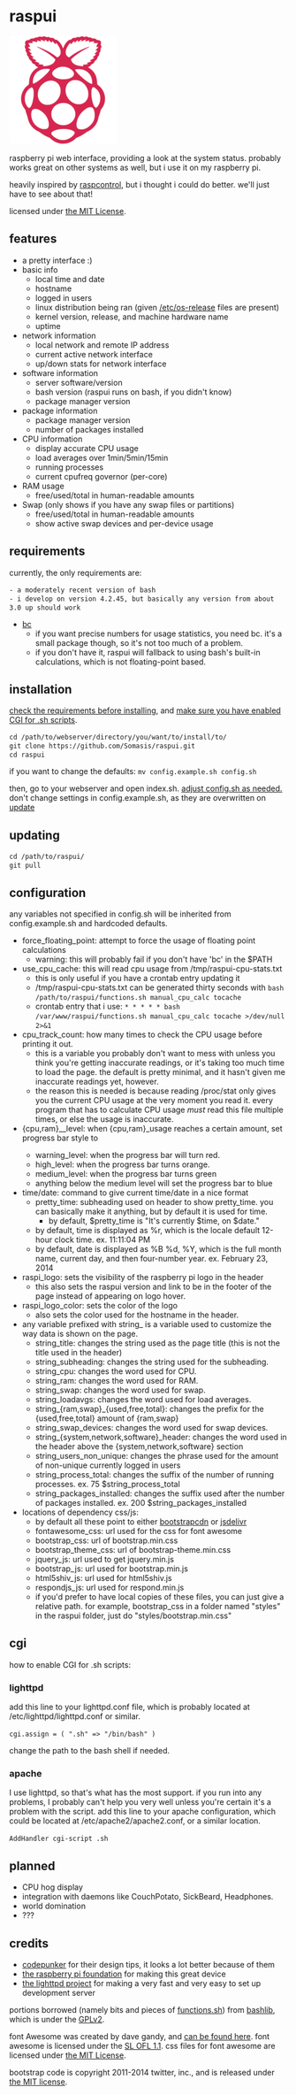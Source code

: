 # raspui
![raspui logo](favicon-195.png)

raspberry pi web interface, providing a look at the system status. probably works great on other systems as well, but i use it on my raspberry pi.

heavily inspired by [raspcontrol](https://github.com/imjacobclark/Raspcontrol), but i thought i could do better. we'll just have to see about that!

licensed under [the MIT License](LICENSE).

## features
- a pretty interface :)
- basic info
    - local time and date
    - hostname
    - logged in users
    - linux distribution being ran (given [/etc/os-release](http://www.freedesktop.org/software/systemd/man/os-release.html) files are present)
    - kernel version, release, and machine hardware name
    - uptime
- network information
    - local network and remote IP address
    - current active network interface
    - up/down stats for network interface
- software information
    - server software/version
    - bash version (raspui runs on bash, if you didn't know)
    - package manager version
- package information
    - package manager version
    - number of packages installed
- CPU information
    - display accurate CPU usage
    - load averages over 1min/5min/15min
    - running processes
    - current cpufreq governor (per-core)
- RAM usage
    - free/used/total in human-readable amounts
- Swap (only shows if you have any swap files or partitions)
    - free/used/total in human-readable amounts
    - show active swap devices and per-device usage
## requirements
currently, the only requirements are:

	- a moderately recent version of bash
    - i develop on version 4.2.45, but basically any version from about 3.0 up should work
- [bc](https://www.gnu.org/software/bc/)
    - if you want precise numbers for usage statistics, you need bc. it's a small package though, so it's not too much of a problem.
    - if you don't have it, raspui will fallback to using bash's built-in calculations, which is not floating-point based.

## installation
[check the requirements before installing](#requirements), and [make sure you have enabled CGI for .sh scripts](#cgi).

    cd /path/to/webserver/directory/you/want/to/install/to/
    git clone https://github.com/Somasis/raspui.git
    cd raspui

if you want to change the defaults: ```mv config.example.sh config.sh```

then, go to your webserver and open index.sh. [adjust config.sh as needed.](#configuration)
don't change settings in config.example.sh, as they are overwritten on [update](#updating)
## updating
    cd /path/to/raspui/
    git pull

## configuration
any variables not specified in config.sh will be inherited from config.example.sh and hardcoded defaults.

- force_floating_point: attempt to force the usage of floating point calculations
    - warning: this will probably fail if you don't have 'bc' in the $PATH
- use_cpu_cache: this will read cpu usage from /tmp/raspui-cpu-stats.txt
    - this is only useful if you have a crontab entry updating it
    - /tmp/raspui-cpu-stats.txt can be generated thirty seconds with ```bash /path/to/raspui/functions.sh manual_cpu_calc tocache```
    - crontab entry that i use: ```* * * * * bash /var/www/raspui/functions.sh manual_cpu_calc tocache >/dev/null 2>&1```
- cpu_track_count: how many times to check the CPU usage before printing it out.
    - this is a variable you probably don't want to mess with unless you think you're getting inaccurate readings, or it's taking too much time to load the page. the default is pretty minimal, and it hasn't given me inaccurate readings yet, however.
    - the reason this is needed is because reading /proc/stat only gives you the current CPU usage at the very moment you read it. every program that has to calculate CPU usage *must* read this file multiple times, or else the usage is inaccurate.
- {cpu,ram}_<level>_level: when {cpu,ram}_usage reaches a certain amount, set progress bar style to <level>
    - warning_level: when the progress bar will turn red.
    - high_level: when the progress bar turns orange.
    - medium_level: when the progress bar turns green
    - anything below the medium level will set the progress bar to blue
- time/date: command to give current time/date in a nice format
    - pretty_time: subheading used on header to show pretty_time. you can basically make it anything, but by default it is used for time. 
        - by default, $pretty_time is "It's currently $time, on $date."
    - by default, time is displayed as %r, which is the locale default 12-hour clock time. ex. 11:11:04 PM
    - by default, date is displayed as %B %d, %Y, which is the full month name, current day, and then four-number year. ex. February 23, 2014
- raspi_logo: sets the visibility of the raspberry pi logo in the header
    - this also sets the raspui version and link to be in the footer of the page instead of appearing on logo hover.
- raspi_logo_color: sets the color of the logo
    - also sets the color used for the hostname in the header.
- any variable prefixed with string_ is a variable used to customize the way data is shown on the page.
    - string_title: changes the string used as the page title (this is not the title used in the header)
    - string_subheading: changes the string used for the subheading.
    - string_cpu: changes the word used for CPU.
    - string_ram: changes the word used for RAM.
    - string_swap: changes the word used for swap.
    - string_loadavgs: changes the word used for load averages.
    - string_{ram,swap}_{used,free,total}: changes the prefix for the {used,free,total} amount of {ram,swap}
    - string_swap_devices: changes the word used for swap devices.
    - string_{system,network,software}_header: changes the word used in the header above the {system,network,software} section
    - string_users_non_unique: changes the phrase used for the amount of non-unique currently logged in users
    - string_process_total: changes the suffix of the number of running processes. ex. 75 $string_process_total
    - string_packages_installed: changes the suffix used after the number of packages installed. ex. 200 $string_packages_installed
- locations of dependency css/js:
    - by default all these point to either [bootstrapcdn](http://bootstrapcdn.com) or [jsdelivr](http://jsdelivr.net)
    - fontawesome_css: url used for the css for font awesome
    - bootstrap_css: url of bootstrap.min.css
    - bootstrap_theme_css: url of bootstrap-theme.min.css
    - jquery_js: url used to get jquery.min.js
    - bootstrap_js: url used for bootstrap.min.js
    - html5shiv_js: url used for html5shiv.js
    - respondjs_js: url used for respond.min.js
    - if you'd prefer to have local copies of these files, you can just give a relative path. for example, bootstrap_css in a folder named "styles" in the raspui folder, just do "styles/bootstrap.min.css"

## cgi
how to enable CGI for .sh scripts:

### lighttpd
add this line to your lighttpd.conf file, which is probably located at /etc/lighttpd/lighttpd.conf or similar.

```cgi.assign = ( ".sh" => "/bin/bash" )```

change the path to the bash shell if needed.

### apache
I use lighttpd, so that's what has the most support. if you run into any problems, I probably can't help you very well unless you're certain it's a problem with the script.
add this line to your apache configuration, which could be located at /etc/apache2/apache2.conf, or a similar location.

```AddHandler cgi-script .sh```

## planned
- CPU hog display
- integration with daemons like CouchPotato, SickBeard, Headphones.
- world domination
- ???

## credits
- [codepunker](https://github.com/codepunker) for their design tips, it looks a lot better because of them
- [the raspberry pi foundation](http://www.raspberrypi.org/) for making this great device
- [the lighttpd project](http://www.lighttpd.net/) for making a very fast and very easy to set up development server

portions borrowed (namely bits and pieces of [functions.sh](functions.sh)) from [bashlib](http://bashlib.sourceforge.net/), which is under the [GPLv2](https://www.gnu.org/licenses/gpl-2.0.html).

font Awesome was created by dave gandy, and [can be found here](http://fontawesome.io).
font awesome is licensed under the [SL OFL 1.1](http://scripts.sil.org/OFL).
css files for font awesome are licensed under [the MIT License](LICENSE).

bootstrap code is copyright 2011-2014 twitter, inc., and is released under [the MIT license](LICENSE).